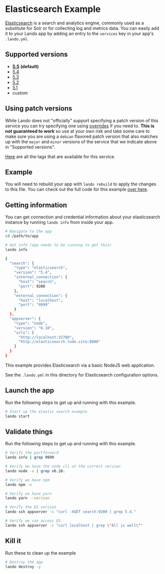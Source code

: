 Elasticsearch Example
=====================


[Elasticsearch](https://www.elastic.co/products/elasticsearch) is a search and analytics engine, commonly used as a substitute for Solr or for collecting log and metrics data. You can easily add it to your Lando app by adding an entry to the `services` key in your app's `.lando.yml`.

Supported versions
------------------

*   **[5.5](https://hub.docker.com/r/itzg/elasticsearch/)** **(default)**
*   [5.4](https://hub.docker.com/r/itzg/elasticsearch/)
*   [5.3](https://hub.docker.com/r/itzg/elasticsearch/)
*   [5.2](https://hub.docker.com/r/itzg/elasticsearch/)
*   [5.1](https://hub.docker.com/r/itzg/elasticsearch/)
*   custom

Using patch versions
--------------------

While Lando does not "officially" support specifying a patch version of this service you can try specifying one using [overrides](https://docs.devwithlando.io/config/advanced.html#overriding-with-docker-compose) if you need to. **This is not guaranteed to work** so use at your own risk and take some care to make sure you are using a `debian` flavored patch version that also matches up with the `major` and `minor` versions of the service that we indicate above in "Supported versions".

[Here](https://hub.docker.com/r/itzg/elasticsearch/tags/) are all the tags that are available for this service.

Example
-------


You will need to rebuild your app with `lando rebuild` to apply the changes to this file. You can check out the full code for this example [over here](https://github.com/lando/lando/tree/master/examples/elasticsearch).

Getting information
-------------------

You can get connection and credential information about your elasticsearch instance by running `lando info` from inside your app.

```bash
# Navigate to the app
cd /path/to/app

# Get info (app needs to be running to get this)
lando info

{
  "search": {
    "type": "elasticsearch",
    "version": "5.4",
    "internal_connection": {
      "host": "search",
      "port": 9200
    },
    "external_connection": {
      "host": "localhost",
      "port": "9999"
    }
  },
  "appserver": {
    "type": "node",
    "version": "6.10",
    "urls": [
      "http://localhost:32780",
      "http://elasticsearch.lndo.site:8000"
    ]
  }
}
```

This example provides Elasticsearch via a basic NodeJS web application.

See the `.lando.yml` in this directory for Elasticsearch configuration options.

Launch the app
--------------

Run the following steps to get up and running with this example.

```bash
# Start up the elastic search example
lando start
```

Validate things
--------------

Run the following steps to get up and running with this example.

```bash
# Verify the portforward
lando info | grep 9999

# Verify we have the node cli at the correct version
lando node -v | grep v6.10.

# Verify we have npm
lando npm -v

# Verify we have yarn
lando yarn --version

# Verify the ES version
lando ssh appserver -c "curl -XGET search:9200 | grep 5.4."

# Verify we can access ES
lando ssh appserver -c "curl localhost | grep \"All is well\""
```

Kill it
-------

Run these to clean up the example

```bash
# Destroy the app
lando destroy -y
```

